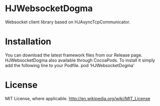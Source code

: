 HJWebsocketDogma
============

Websocket client library based on HJAsyncTcpCommunicator.

# Installation

You can download the latest framework files from our Release page.
HJWebsocketDogma also available through CocoaPods. To install it simply add the following line to your Podfile.
pod ‘HJWebsocketDogma’

# License

MIT License, where applicable. http://en.wikipedia.org/wiki/MIT_License
